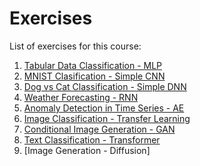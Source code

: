 # Exercises

List of exercises for this course:

1. [Tabular Data Classification - MLP](https://drive.google.com/file/d/177AvjEE0enWYl1CVjp_yz-dvEzazUbVe/view?usp=sharing)
2. [MNIST Clasification - Simple CNN](https://drive.google.com/file/d/1JjxIug2Vl3PWwp_yIL-ayxnGyGMnFIbd/view?usp=sharing)
3. [Dog vs Cat Classification - Simple DNN](https://drive.google.com/file/d/1RGXOG5i_xS0mn-jiy8dzIyRy20W70fVt/view?usp=sharing)
4. [Weather Forecasting - RNN](https://drive.google.com/file/d/1vgyzp89JiF4oYaAnEANxdDncr9AA_InJ/view?usp=sharing)
5. [Anomaly Detection in Time Series - AE](https://drive.google.com/file/d/19Ten2QtfoY27QjQFOG6qwbrnKTOSavuo/view?usp=sharing)
6. [Image Classification - Transfer Learning](https://drive.google.com/file/d/1-ZPa6CVNj6ThQt9mRGcTr-QTeX23mGFs/view?usp=sharing)
7. [Conditional Image Generation - GAN](https://drive.google.com/file/d/13iI1LNvXW7iWxgBdA719V_1rHJsRwONm/view?usp=sharing)
8. [Text Classification - Transformer](https://drive.google.com/file/d/1okhj3lpjzomKQy7Jm2WdEXIr986isKXM/view?usp=sharing)
9. [Image Generation - Diffusion]
